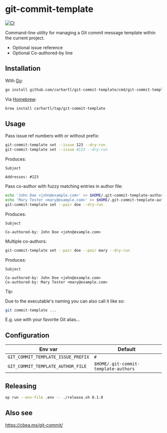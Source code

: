 # git-commit-template

[![CI](https://github.com/carhartl/git-commit-template/actions/workflows/ci.yml/badge.svg)](https://github.com/carhartl/git-commit-template/actions/workflows/ci.yml)

Command-line utility for managing a Git commit message template within the current project.

- Optional issue reference
- Optional Co-authored-by line

## Installation

With [Go](https://golang.org/):

```bash
go install github.com/carhartl/git-commit-template/cmd/git-commit-template
```

Via [Homebrew](https://brew.sh/):

```bash
brew install carhartl/tap/git-commit-template
```

## Usage

Pass issue ref numbers with or without prefix:

```bash
git-commit-template set --issue 123 --dry-run
git-commit-template set --issue #123 --dry-run
```

Produces:

```
Subject

Addresses: #123
```

Pass co-author with fuzzy matching entries in author file:

```bash
echo 'John Doe <john@example.com>' >> $HOME/.git-commit-template-authors
echo 'Mary Tester <mary@example.com>' >> $HOME/.git-commit-template-authors
git-commit-template set --pair doe --dry-run
```

Produces:

```
Subject

Co-authored-by: John Doe <john@example.com>
```

Multiple co-authors:

```bash
git-commit-template set --pair doe --pair mary --dry-run
```

Produces:

```
Subject

Co-authored-by: John Doe <john@example.com>
Co-authored-by: Mary Tester <mary@example.com>
```

Tip:

Due to the executable's naming you can also call it like so:

```bash
git commit-template ...
```

E.g. use with your favorite Git alias...

## Configuration

| Env var                            | Default                              |
| ---------------------------------- | ------------------------------------ |
| `GIT_COMMIT_TEMPLATE_ISSUE_PREFIX` | `#`                                  |
| `GIT_COMMIT_TEMPLATE_AUTHOR_FILE`  | `$HOME/.git-commit-template-authors` |

## Releasing

```bash
op run --env-file .env -- ./release.sh 0.1.0
```

## Also see

https://cbea.ms/git-commit/
